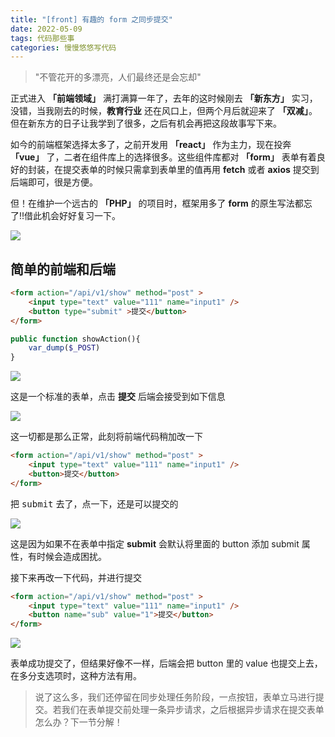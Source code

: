 ```yaml
---
title: "[front] 有趣的 form 之同步提交" 
date: 2022-05-09
tags: 代码那些事
categories: 慢慢悠悠写代码
---
```


> "不管花开的多漂亮，人们最终还是会忘却"

正式进入 **「前端领域」** 满打满算一年了，去年的这时候刚去 **「新东方」** 实习，没错，当我刚去的时候，**教育行业** 还在风口上，但两个月后就迎来了 **「双减」**。但在新东方的日子让我学到了很多，之后有机会再把这段故事写下来。

如今的前端框架选择太多了，之前开发用 **「react」** 作为主力，现在投奔 **「vue」** 了，二者在组件库上的选择很多。这些组件库都对 **「form」** 表单有着良好的封装，在提交表单的时候只需拿到表单里的值再用 **fetch** 或者 **axios** 提交到后端即可，很是方便。

但！在维护一个远古的 **「PHP」** 的项目时，框架用多了 **form** 的原生写法都忘了!!借此机会好好复习一下。

![](https://www.helloimg.com/images/2022/05/09/RNipoT.png)

<!--more-->

## 简单的前端和后端
```html
<form action="/api/v1/show" method="post" >
    <input type="text" value="111" name="input1" />
    <button type="submit" >提交</button>
</form>
```
```php
public function showAction(){
    var_dump($_POST)
}
```
![](https://www.helloimg.com/images/2022/05/09/RNi8dD.png)

这是一个标准的表单，点击 **提交** 后端会接受到如下信息

![](https://www.helloimg.com/images/2022/05/09/RNiKYS.png)

这一切都是那么正常，此刻将前端代码稍加改一下

```html
<form action="/api/v1/show" method="post" >
    <input type="text" value="111" name="input1" />
    <button>提交</button>
</form>
```
把 <kbd>submit</kbd> 去了，点一下，还是可以提交的

![](https://www.helloimg.com/images/2022/05/09/RNigeC.png)

这是因为如果不在表单中指定 **submit** 会默认将里面的 button 添加 submit 属性，有时候会造成困扰。

接下来再改一下代码，并进行提交
```html
<form action="/api/v1/show" method="post" >
    <input type="text" value="111" name="input1" />
    <button name="sub" value="1">提交</button>
</form>
```

![](https://www.helloimg.com/images/2022/05/09/RNik2Q.png)

表单成功提交了，但结果好像不一样，后端会把 button 里的 value 也提交上去，在多分支选项时，这种方法有用。

<div class="info">

> 说了这么多，我们还停留在同步处理任务阶段，一点按钮，表单立马进行提交。若我们在表单提交前处理一条异步请求，之后根据异步请求在提交表单怎么办？下一节分解！

</div>

